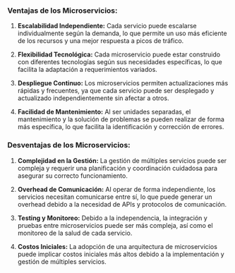 ### Ventajas de los Microservicios:

1. **Escalabilidad Independiente:** Cada servicio puede escalarse individualmente según la demanda, lo que permite un uso más eficiente de los recursos y una mejor respuesta a picos de tráfico.

2. **Flexibilidad Tecnológica:** Cada microservicio puede estar construido con diferentes tecnologías según sus necesidades específicas, lo que facilita la adaptación a requerimientos variados.

3. **Despliegue Continuo:** Los microservicios permiten actualizaciones más rápidas y frecuentes, ya que cada servicio puede ser desplegado y actualizado independientemente sin afectar a otros.

4. **Facilidad de Mantenimiento:** Al ser unidades separadas, el mantenimiento y la solución de problemas se pueden realizar de forma más específica, lo que facilita la identificación y corrección de errores.

### Desventajas de los Microservicios:

1. **Complejidad en la Gestión:** La gestión de múltiples servicios puede ser compleja y requerir una planificación y coordinación cuidadosa para asegurar su correcto funcionamiento.

2. **Overhead de Comunicación:** Al operar de forma independiente, los servicios necesitan comunicarse entre sí, lo que puede generar un overhead debido a la necesidad de APIs y protocolos de comunicación.

3. **Testing y Monitoreo:** Debido a la independencia, la integración y pruebas entre microservicios puede ser más compleja, así como el monitoreo de la salud de cada servicio.

4. **Costos Iniciales:** La adopción de una arquitectura de microservicios puede implicar costos iniciales más altos debido a la implementación y gestión de múltiples servicios.
